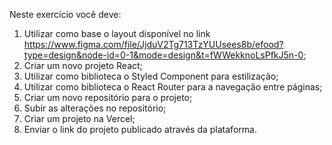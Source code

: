 Neste exercício você deve:



1) Utilizar como base o layout disponível no link https://www.figma.com/file/JjduV2Tg713TzYUUsees8b/efood?type=design&node-id=0-1&mode=design&t=fWWekknoLsPfkJ5n-0;
2) Criar um novo projeto React;
3) Utilizar como biblioteca o Styled Component para estilização;
4) Utilizar como biblioteca o React Router para a navegação entre páginas;
5) Criar um novo repositório para o projeto;
6) Subir as alterações no repositório;
7) Criar um projeto na Vercel;
8) Enviar o link do projeto publicado através da plataforma.
